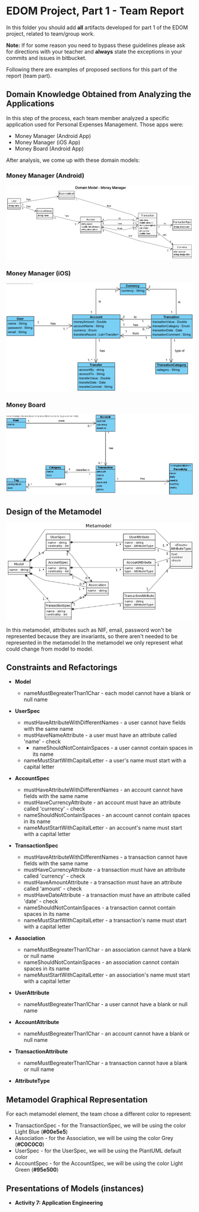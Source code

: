 # EDOM Project, Part 1 - Team Report

In this folder you should add **all** artifacts developed for part 1 of the EDOM project, related to team/group work.

**Note:** If for some reason you need to bypass these guidelines please ask for directions with your teacher and **always** state the exceptions in your commits and issues in bitbucket.

Following there are examples of proposed sections for this part of the report (team part).

## Domain Knowledge Obtained from Analyzing the Applications

In this step of the process, each team member analyzed a specific application used for Personal Expenses Management.
Those apps were:
- Money Manager (Android App)
- Money Manager (iOS App)
- Money Board (Android App)

After analysis, we come up with these domain models:

### Money Manager (Android)
![Money Manager Android Domain Model](../diagrams/domainModel_MoneyManager.png)

### Money Manager (iOS)
![Money Manager iOS Domain Model](../diagrams/MoneyManager_InnimMobileExp.png)

### Money Board
![Money Board Android Domain Model](../diagrams/MoneyBoard.jpg)

## Design of the Metamodel
![MetaModel](../diagrams/metamodel.png)

In this metamodel, attributes such as NIF, email, password won't be represented because they are invariants, so there aren't needed to be represented in the metamodel
In the metamodel we only represent what could change from model to model.

## Constraints and Refactorings

* **Model**
    * nameMustBegreaterThan1Char - each model cannot have a blank or null name 

* **UserSpec**
    * mustHaveAttributeWithDifferentNames - a user cannot have fields with the same name 
    * mustHaveNameAttribute - a user must have an attribute called 'name' - check
    * * nameShouldNotContainSpaces - a user cannot contain spaces in its name
    * nameMustStartWithCapitalLetter - a user's name must start with a capital letter

* **AccountSpec**
    * mustHaveAttributeWithDifferentNames - an account cannot have fields with the same name
    * mustHaveCurrencyAttribute - an account must have an attribute called 'currency' - check
    * nameShouldNotContainSpaces - an account cannot contain spaces in its name
    * nameMustStartWithCapitalLetter - an account's name must start with a capital letter

* **TransactionSpec**
    * mustHaveAttributeWithDifferentNames - a transaction cannot have fields with the same name 
    * mustHaveCurrencyAttribute - a transaction must have an attribute called 'currency' - check
    * mustHaveAmountAttribute - a transaction must have an attribute called 'amount' - check
    * mustHaveDateAttribute - a transaction must have an attribute called 'date' - check
    * nameShouldNotContainSpaces - a transaction cannot contain spaces in its name
    * nameMustStartWithCapitalLetter - a transaction's name must start with a capital letter

* **Association**
    * nameMustBegreaterThan1Char - an association cannot have a blank or null name
    * nameShouldNotContainSpaces - an association cannot contain spaces in its name
    * nameMustStartWithCapitalLetter - an association's name must start with a capital letter

* **UserAttribute**
    * nameMustBegreaterThan1Char - a user cannot have a blank or null name
    
    
* **AccountAttribute**
    * nameMustBegreaterThan1Char - an account cannot have a blank or null name


* **TransactionAttribute**
    * nameMustBegreaterThan1Char - a transaction cannot have a blank or null name


* **AttributeType**

## Metamodel Graphical Representation

For each metamodel element, the team chose a different color to represent:

* TransactionSpec - for the TransactionSpec, we will be using the color Light Blue (**#00e5e5**)
* Association - for the Association, we will be using the color Grey (**#C0C0C0**)
* UserSpec - for the UserSpec, we will be using the PlantUML default color
* AccountSpec - for the AccountSpec, we will be using the color Light Green (**#95e500**)

## Presentations of Models (instances)
* **Activity 7: Application Engineering**
